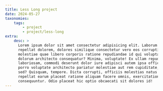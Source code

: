 ```yaml
---
title: Less Long project
date: 2024-05-27
taxonomies:
    tags:
        - project
        - project/less-long
extra:
    desc: >
      Lorem ipsum dolor sit amet consectetur adipisicing elit. Laborum
      repellat dolorem, dolores similique consectetur vero eos corrupti quis
      molestiae quae libero corporis ratione repudiandae id qui voluptate ipsum,
      dolorum architecto consequatur? Minima, voluptate! Ex ullam repudiandae
      laboriosam, commodi deserunt dolor iure adipisci autem ipsa officia
      porro voluptate architecto pariatur molestiae aut rem cupiditate, quasi
      sed? Quisquam, tempore. Dicta corrupti, officiis molestias natus molestiae
      repellat earum placeat ratione aliquam facere omnis, exercitationem
      consequuntur. Odio placeat hic optio obcaecati sit dolores id!
---
```

